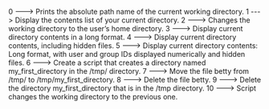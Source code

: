 0 ---> Prints the absolute path name of the current working directory.
1 ---> Display the contents list of your current directory.
2 ---> Changes the working directory to the user’s home directory.
3 ---> Display current directory contents in a long format.
4 ---> Display current directory contents, including hidden files.
5 ---> Display current directory contents: Long format, with user and group IDs displayed numerically and hidden files.
6 ---> Create a script that creates a directory named my_first_directory in the /tmp/ directory.
7 ---> Move the file betty from /tmp/ to /tmp/my_first_directory.
8 ---> Delete the file betty.
9 ---> Delete the directory my_first_directory that is in the /tmp directory.
10 ---> Script changes the working directory to the previous one.
